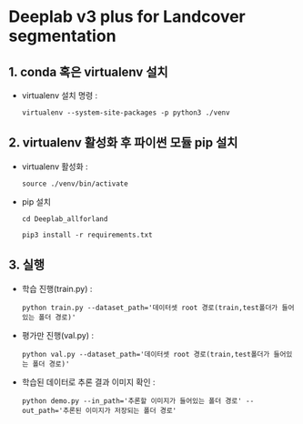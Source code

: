 


# Deeplab v3 plus for Landcover segmentation 

## 1. conda 혹은 virtualenv 설치
- virtualenv 설치 명령 :

   `virtualenv --system-site-packages -p python3 ./venv`
   
## 2. virtualenv 활성화 후 파이썬 모듈 pip 설치
- virtualenv 활성화 :

    `source ./venv/bin/activate`
    
- pip 설치

    `cd Deeplab_allforland`
    
    `pip3 install -r requirements.txt`
## 3. 실행
- 학습 진행(train.py) : 

  `python train.py --dataset_path='데이터셋 root 경로(train,test폴더가 들어있는 폴더 경로)'`
  
- 평가만 진행(val.py) :

  `python val.py --dataset_path='데이터셋 root 경로(train,test폴더가 들어있는 폴더 경로)'`
  
- 학습된 데이터로 추론 결과 이미지 확인 :

  `python demo.py --in_path='추론할 이미지가 들어있는 폴더 경로' --out_path='추론된 이미지가 저장되는 폴더 경로'`
  
